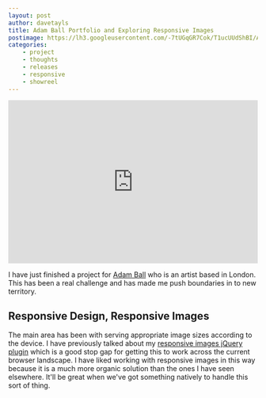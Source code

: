 ```yaml
---
layout: post
author: davetayls
title: Adam Ball Portfolio and Exploring Responsive Images
postimage: https://lh3.googleusercontent.com/-7tUGqGR7Cok/T1ucUUdShBI/AAAAAAAAllI/iXvLJHC0DiM/s800/adamball.jpg
categories:
    - project
    - thoughts
    - releases
    - responsive
    - showreel
---
```


<iframe src="http://player.vimeo.com/video/38253029?title=0&amp;byline=0&amp;portrait=0" width="100%" height="330" frameborder="0" webkitAllowFullScreen="yes" mozallowfullscreen="yes" allowFullScreen="yes">vimeo</iframe>

I have just finished a project for [Adam Ball](http://www.adamballonline.com) who is an artist based in London. This has been a real challenge and has made me push boundaries in to new territory. 

## Responsive Design, Responsive Images
The main area has been with serving appropriate image sizes according to the device. I have previously talked about my [responsive images jQuery plugin](http://the-taylors.org/blog/2012/01/29/jquery-lazyloader-organic-responsive-images/) which is a good stop gap for getting this to work across the current browser landscape. I have liked working with responsive images in this way because it is a much more organic solution than the ones I have seen elsewhere. It'll be great when we've got something natively to handle this sort of thing.

